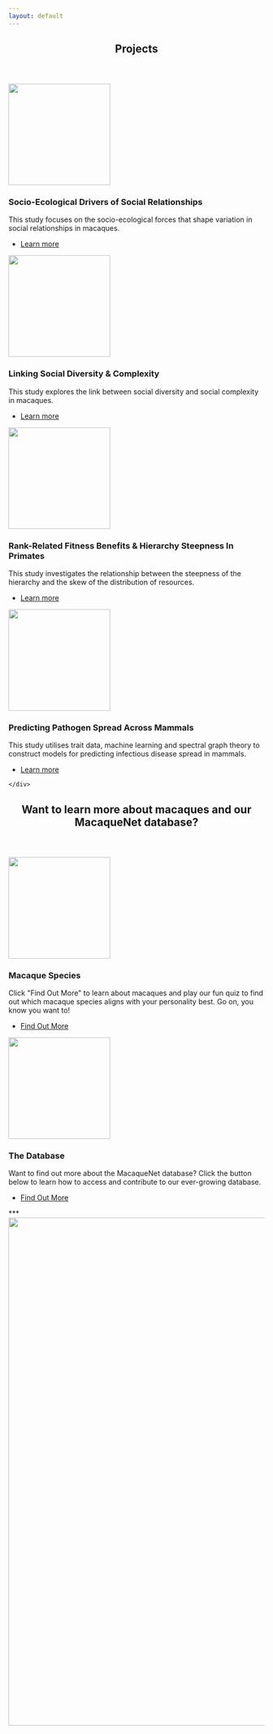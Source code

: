 ```yaml
---
layout: default
---
```


<!-- Section -->
<section>
	<header class="major">
		<h2>Projects</h2>
	</header>
	<div class="posts">
		<article>
			<a href="{{ 'drivers' | absolute_url }}" class="image"><img src="assets/images/macaques we have copyrights for2.png" width="200" alt="" /></a>
			<h3>Socio-Ecological Drivers of Social Relationships</h3>
			<p>This study focuses on the socio-ecological forces that shape variation in social relationships in macaques.</p>
			<ul class="actions">
				<li><a href="{{ 'drivers' | absolute_url }}" class="button">Learn more</a></li>
			</ul>
		</article>
		<article>
			<a href="{{ 'diversity' | absolute_url }}" class="image"><img src="assets/images/hug barbary finalcropped.jpg" width="200" alt="" /></a>
			<h3>Linking Social Diversity & Complexity</h3>
			<p>This study explores the link between social diversity and social complexity in macaques.</p>
			<ul class="actions">
				<li><a href="{{ 'diversity' | absolute_url }}" class="button">Learn more</a></li>
			</ul>
		</article>
		<article>
			<a href="{{ 'steepness' | absolute_url }}" class="image"><img src="assets/images/ToyodaLongtailed.png" width="200" alt="" /></a>
			<h3>Rank-Related Fitness Benefits & Hierarchy Steepness In Primates</h3>
			<p>This study investigates the relationship between the steepness of the hierarchy and the skew of the distribution of resources.</p>
			<ul class="actions">
				<li><a href="{{ 'steepness' | absolute_url }}" class="button">Learn more</a></li>
			</ul>
		</article>
		<article>
			<a href="{{ 'pathogens' | absolute_url }}" class="image"><img src="assets/images/longtailedmacaque.jpg" width="200" alt="" /></a>
			<h3>Predicting Pathogen Spread Across Mammals</h3>
			<p>This study utilises trait data, machine learning and spectral graph theory to construct models for predicting infectious disease spread in mammals.</p>
			<ul class="actions">
				<li><a href="{{ 'pathogens' | absolute_url }}" class="button">Learn more</a></li>
			</ul>
		</article>
		
	</div>
</section>

<!-- Section -->
<section>
	<header class="major">
		<h2>Want to learn more about macaques and our MacaqueNet database?</h2>
	</header>
	<div class="posts">
		<article>
			<a href="{{ 'macaque_species' | absolute_url }}" class="image"><img src="assets/images/rhesus mom blonde - Alyssa Arre.jpg" width="200" alt="" /></a>
			<h3>Macaque Species</h3>
			<p>Click "Find Out More" to learn about macaques and play our fun quiz to find out which macaque species aligns with your personality best. Go on, you know you want to!</p>
			<ul class="actions">
				<li><a href="{{ 'macaque_species' | absolute_url }}" class="button">Find Out More</a></li>
			</ul>
		</article>
		<article>
			<a href="{{ 'database' | absolute_url }}" class="image"><img src="assets/images/gorontalo macaque cropped.jpg" width="200" alt="" /></a>
			<h3>The Database</h3>
			<p>Want to find out more about the MacaqueNet database? Click the button below to learn how to access and contribute to our ever-growing database.</p>
			<ul class="actions">
				<li><a href="{{ 'database' | absolute_url }}" class="button">Find Out More</a></li>
			</ul>
		</article>
	</div>
</section>
***
<div style="text-align:center"><img class="image" src="/assets/images/MacaqueNetAffiliations.png" width="1000" height="auto"/></div><br/>


